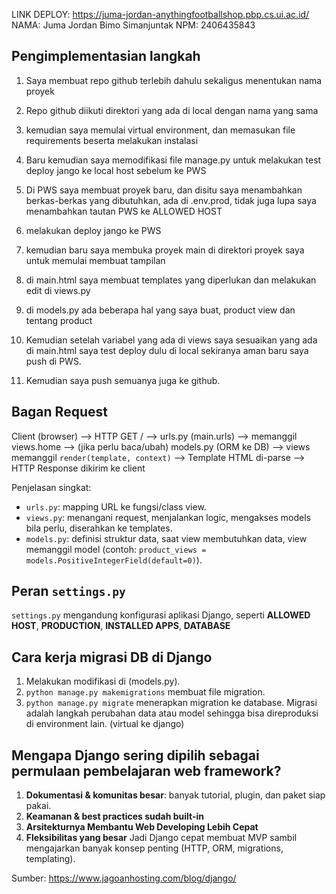 LINK DEPLOY: https://juma-jordan-anythingfootballshop.pbp.cs.ui.ac.id/
NAMA: Juma Jordan Bimo Simanjuntak
NPM: 2406435843

## Pengimplementasian langkah

1. Saya membuat repo github terlebih dahulu sekaligus menentukan nama proyek

2. Repo github diikuti direktori yang ada di local dengan nama yang sama
3. kemudian saya memulai virtual environment, dan memasukan file requirements beserta melakukan instalasi
4. Baru kemudian saya memodifikasi file manage.py untuk melakukan test deploy jango ke local host sebelum ke PWS 
5. Di PWS saya membuat proyek baru, dan disitu saya menambahkan berkas-berkas yang dibutuhkan, ada di .env.prod, tidak juga lupa saya menambahkan tautan PWS ke ALLOWED HOST

6. melakukan deploy jango ke PWS
7. kemudian baru saya membuka proyek main di direktori proyek saya untuk memulai membuat tampilan
8. di main.html saya membuat templates yang diperlukan dan melakukan edit di views.py
9. di models.py ada beberapa hal yang saya buat, product view dan tentang product

10. Kemudian setelah variabel yang ada di views saya sesuaikan yang ada di main.html saya test deploy dulu di local sekiranya aman baru saya push di PWS. 
11. Kemudian saya push semuanya juga ke github. 

## Bagan Request 
Client (browser) --> HTTP GET / --> urls.py (main.urls) --> memanggil views.home --> (jika perlu baca/ubah) models.py (ORM ke DB) --> views memanggil `render(template, context)` --> Template HTML di-parse --> HTTP Response dikirim ke client

Penjelasan singkat:
-  `urls.py`: mapping URL ke fungsi/class view.
- `views.py`: menangani request, menjalankan logic, mengakses models bila perlu, diserahkan ke templates.
- `models.py`: definisi struktur data, saat view membutuhkan data, view memanggil model (contoh: `product_views = models.PositiveIntegerField(default=0)`).

## Peran `settings.py`
`settings.py` mengandung konfigurasi aplikasi Django, seperti **ALLOWED HOST**, **PRODUCTION**, **INSTALLED APPS**, **DATABASE**

## Cara kerja migrasi DB di Django
1. Melakukan modifikasi di (models.py).
2. `python manage.py makemigrations` membuat file migration.
3. `python manage.py migrate` menerapkan migration ke database.
Migrasi adalah langkah perubahan data atau model sehingga bisa direproduksi di environment lain. (virtual ke django)

## Mengapa Django sering dipilih sebagai permulaan pembelajaran web framework?
1. **Dokumentasi & komunitas besar**: banyak tutorial, plugin, dan paket siap pakai.
2. **Keamanan & best practices sudah built-in**
3. **Arsitekturnya Membantu Web Developing Lebih Cepat**
4. **Fleksibilitas yang besar**
Jadi Django cepat membuat MVP sambil mengajarkan banyak konsep penting (HTTP, ORM, migrations, templating).

Sumber: https://www.jagoanhosting.com/blog/django/